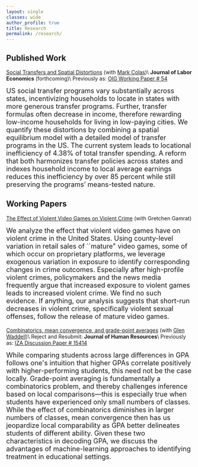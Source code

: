 ```yaml
---
layout: single
classes: wide
author_profile: true
title: Research
permalink: /research/
---
```

## Published Work

[Social Transfers and Spatial Distortions](https://robmcdonough.com/files/ColasMcDonough.pdf) (with [Mark Colas](https://sites.google.com/site/markyaucolas/home))\\
**Journal of Labor Economics** (forthcoming)\\
Previously as: [OIG Working Paper \# 54](https://www.minneapolisfed.org/research/institute-working-papers/social-transfers-and-spatial-distortions)
<font size="4"><p>
US social transfer programs vary substantially across states, incentivizing households to locate in states with more generous transfer programs. Further, transfer formulas often decrease in income, therefore rewarding low-income households for living in low-paying cities. We quantify these distortions by combining a spatial equilibrium model with a detailed model of transfer programs in the US. The current system leads to locational inefficiency of 4.38% of total transfer spending. A reform that both harmonizes transfer policies across states and indexes household income to local average earnings reduces this inefficiency by over 85 percent while still preserving the programs’ means-tested nature.
</p></font>



## Working Papers

[The Effect of Violent Video Games on Violent Crime](https://robmcdonough.com/files/McDonough_Videogames-violence_CURRENT.pdf)
(with Gretchen Gamrat)
<font size="4"><p>
We analyze the effect that violent video games have on violent crime in the United States. Using county-level variation in retail sales of ``mature" video games, some of which occur on proprietary platforms, we leverage exogenous variation in exposure to identify corresponding changes in crime outcomes. Especially after high-profile violent crimes, policymakers and the news media frequently argue that increased exposure to violent games leads to increased violent crime.  We find no such evidence. If anything, our analysis suggests that short-run decreases in violent crime, specifically violent sexual offenses, follow the release of mature video games. 
</p></font>



[Combinatorics, mean convergence, and grade-point averages](https://robmcdonough.com/files/WaddellMcDonough.pdf) (with [Glen Waddell](http://www.glenwaddell.com/))\\
Reject and Resubmit: **Journal of Human Resources**\\
Previously as: [IZA Discussion Paper \# 15414](https://docs.iza.org/dp15414.pdf)
<font size="4"><p>
While comparing students across large differences in GPA follows one's intuition that higher GPAs correlate positively with higher-performing students, this need not be the case locally. Grade-point averaging is fundamentally a combinatorics problem, and thereby challenges inference based on local comparisons—this is especially true when students have experienced only small numbers of classes. While the effect of combinatorics diminishes in larger numbers of classes, mean convergence then has us jeopardize local comparability as GPA better delineates students of different ability. Given these two characteristics in decoding GPA, we discuss the advantages of machine-learning approaches to identifying treatment in educational settings.
</p></font>



